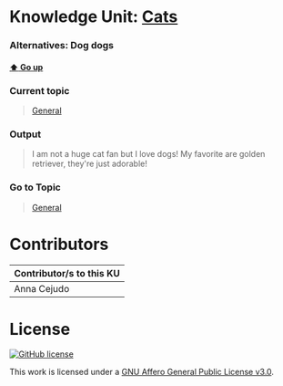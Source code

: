 # Knowledge Unit: [Cats](../../knowledge_units/general/cats.md)
### Alternatives:   Dog dogs 
#### [:arrow_up: Go up](../../topics/general.md)
### Current topic
> [General](../../topics/general.md)
### Output
> I am not a huge cat fan but I love dogs! My favorite are golden retriever, they&#039;re just adorable!
### Go to Topic
> [General](../../topics/general.md)


# Contributors

| Contributor/s to this KU |
| - | 
| Anna Cejudo |

# License
[![GitHub license](https://img.shields.io/github/license/inbrainz/cerebro)](https://github.com/inbrainz/cerebro/blob/master/LICENSE)

This work is licensed under a [GNU Affero General Public License v3.0](https://www.gnu.org/licenses/agpl-3.0.txt).
